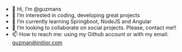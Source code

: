 - 👋 Hi, I’m @guzmans
- 👀 I’m interested in coding, developing great projects
- 🌱 I’m currently learning Springboot, NodeJS and Angular
- 💞️ I’m looking to collaborate on social projects. Please, contact me!!
- 📫 How to reach me: using my Github account or with my email: guzman@initior.com

<!---
guzmans/guzmans is a ✨ special ✨ repository because its `README.md` (this file) appears on your GitHub profile.
You can click the Preview link to take a look at your changes.
--->
